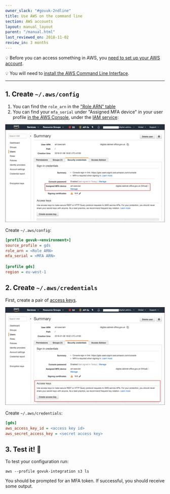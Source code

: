 ```yaml
---
owner_slack: "#govuk-2ndline"
title: Use AWS on the command line
section: AWS accounts
layout: manual_layout
parent: "/manual.html"
last_reviewed_on: 2018-11-02
review_in: 3 months
---
```


💡 Before you can access something in AWS, you [need to set up your AWS
account][set-up-account].

💡 You will need to [install the AWS Command Line Interface](https://docs.aws.amazon.com/cli/latest/userguide/installing.html).

---

## 1. Create `~/.aws/config`

1. You can find the `role_arn` in the ["Role ARN" table][secret-docs]
1. You can find your `mfa_serial` under "Assigned MFA device" in your user
   profile [in the AWS Console][aws-console], under the [IAM
   service][iam-service]:

  ![](images/aws-how-to-get-mfa.png)

Create `~/.aws/config`:

```ini
[profile govuk-<environment>]
source_profile = gds
role_arn = <Role ARN>
mfa_serial = <MFA ARN>

[profile gds]
region = eu-west-1
```

## 2. Create `~/.aws/credentials`

First, create a pair of [access keys][access-keys].

![](images/aws-how-to-get-access-keys.png)

Create `~/.aws/credentials`:

```ini
[gds]
aws_access_key_id = <access key id>
aws_secret_access_key = <secret access key>
```

## 3. Test it! 🚀

To test your configuration run:

```
aws --profile govuk-integration s3 ls
```

You should be prompted for an MFA token. If successful, you should receive some
output.

[set-up-account]: /manual/set-up-aws-account.html
[aws-console]: /manual/aws-console-access.html
[iam-service]: https://console.aws.amazon.com/iam/home?#/users
[secret-docs]: https://github.com/alphagov/govuk-aws-data/blob/master/docs/govuk-aws-accounts.md
[access-keys]: https://docs.aws.amazon.com/general/latest/gr/aws-sec-cred-types.html#access-keys-and-secret-access-keys
